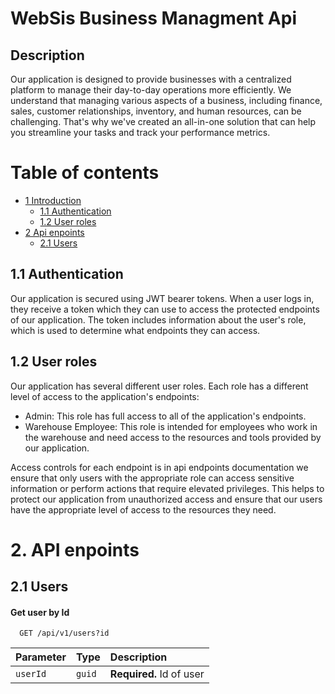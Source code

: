 # WebSis Business Managment Api

## Description
Our application is designed to provide businesses with a centralized platform to manage their day-to-day operations more efficiently. We understand that managing various aspects of a business, including finance, sales, customer relationships, inventory, and human resources, can be challenging. That's why we've created an all-in-one solution that can help you streamline your tasks and track your performance metrics.

# Table of contents

* [1 Introduction](#1-introduction)
  * [1.1 Authentication](#11-authentication)
  * [1.2 User roles](#12-user-roles)
* [2 Api enpoints](#2-api-enpoints)
  * [2.1 Users](#21-users)



## 1.1 Authentication 
Our application is secured using JWT bearer tokens. When a user logs in, they receive a token which they can use to access the protected endpoints of our application. The token includes information about the user's role, which is used to determine what endpoints they can access.

## 1.2 User roles
Our application has several different user roles. Each role has a different level of access to the application's endpoints:
* Admin: This role has full access to all of the application's endpoints.
* Warehouse Employee: This role is intended for employees who work in the warehouse and need access to the resources and tools provided by our application.

Access controls for each endpoint is in api endpoints documentation we ensure that only users with the appropriate role can access sensitive information or perform actions that require elevated privileges. This helps to protect our application from unauthorized access and ensure that our users have the appropriate level of access to the resources they need.


 # 2. API enpoints

## 2.1 Users

#### Get user by Id

```http
  GET /api/v1/users?id
```

| Parameter | Type     | Description                |
| :-------- | :------- | :------------------------- |
| `userId` | `guid` | **Required.** Id of user |
